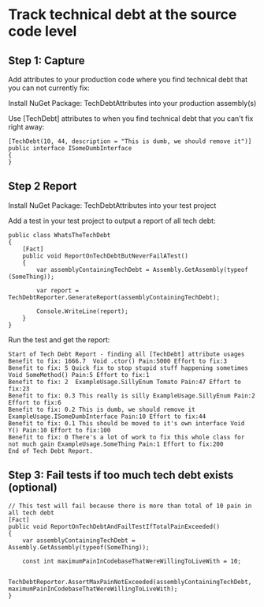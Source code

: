 # Track technical debt at the source code level

## Step 1: Capture

Add attributes to your production code where you find technical debt that you can not currently fix:

Install NuGet Package: TechDebtAttributes into your production assembly(s)


Use [TechDebt] attributes to when you find technical debt that you can't fix right away:

```
[TechDebt(10, 44, description = "This is dumb, we should remove it")]
public interface ISomeDumbInterface
{     
}
```

## Step 2 Report

Install NuGet Package: TechDebtAttributes into your test project

Add a test in your test project to output a report of all tech debt:

```
public class WhatsTheTechDebt
{
	[Fact]
	public void ReportOnTechDebtButNeverFailATest()
	{
		var assemblyContainingTechDebt = Assembly.GetAssembly(typeof (SomeThing));

		var report = TechDebtReporter.GenerateReport(assemblyContainingTechDebt);

		Console.WriteLine(report);
	}
}	
```	
	
Run the test and get the report:	

```	
Start of Tech Debt Report - finding all [TechDebt] attribute usages
Benefit to fix: 1666.7  Void .ctor() Pain:5000 Effort to fix:3
Benefit to fix: 5 Quick fix to stop stupid stuff happening sometimes Void SomeMethod() Pain:5 Effort to fix:1
Benefit to fix: 2  ExampleUsage.SillyEnum Tomato Pain:47 Effort to fix:23
Benefit to fix: 0.3 This really is silly ExampleUsage.SillyEnum Pain:2 Effort to fix:6
Benefit to fix: 0.2 This is dumb, we should remove it ExampleUsage.ISomeDumbInterface Pain:10 Effort to fix:44
Benefit to fix: 0.1 This should be moved to it's own interface Void Y() Pain:10 Effort to fix:100
Benefit to fix: 0 There's a lot of work to fix this whole class for not much gain ExampleUsage.SomeThing Pain:1 Effort to fix:200
End of Tech Debt Report.
```

## Step 3: Fail tests if too much tech debt exists (optional)

```
// This test will fail because there is more than total of 10 pain in all tech debt
[Fact]
public void ReportOnTechDebtAndFailTestIfTotalPainExceeded()
{
	var assemblyContainingTechDebt = Assembly.GetAssembly(typeof(SomeThing));

	const int maximumPainInCodebaseThatWereWillingToLiveWith = 10;

	TechDebtReporter.AssertMaxPainNotExceeded(assemblyContainingTechDebt, maximumPainInCodebaseThatWereWillingToLiveWith);            
}
```

